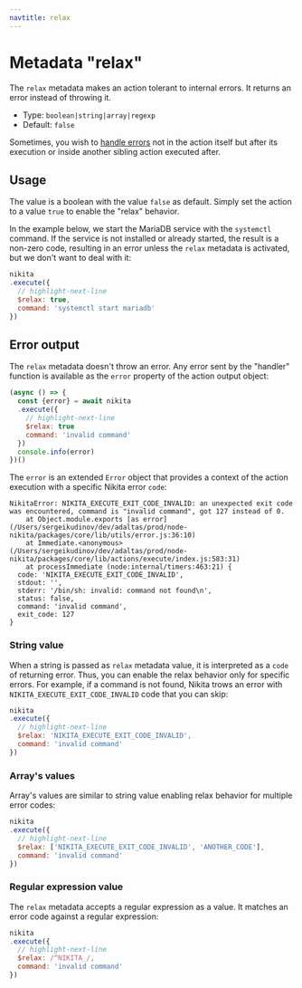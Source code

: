 ```yaml
---
navtitle: relax
---
```


# Metadata "relax"

The `relax` metadata makes an action tolerant to internal errors. It returns an error instead of throwing it.

* Type: `boolean|string|array|regexp`
* Default: `false`

Sometimes, you wish to [handle errors](/current/guide/error) not in the action itself but after its execution or inside another sibling action executed after.

## Usage

The value is a boolean with the value `false` as default. Simply set the action to a value `true` to enable the "relax" behavior.

In the example below, we start the MariaDB service with the `systemctl` command. If the service is not installed or already started, the result is a non-zero code, resulting in an error unless the `relax` metadata is activated, but we don't want to deal with it:

```js
nikita
.execute({
  // highlight-next-line
  $relax: true,
  command: 'systemctl start mariadb'
})
```

## Error output

The `relax` metadata doesn't throw an error. Any error sent by the "handler" function is available as the `error` property of the action output object:

```js
(async () => {
  const {error} = await nikita
  .execute({
    // highlight-next-line
    $relax: true
    command: 'invalid command'
  })
  console.info(error)
})()
```

The `error` is an extended `Error` object that provides a context of the action execution with a specific Nikita error `code`:

```
NikitaError: NIKITA_EXECUTE_EXIT_CODE_INVALID: an unexpected exit code was encountered, command is "invalid command", got 127 instead of 0.
    at Object.module.exports [as error] (/Users/sergeikudinov/dev/adaltas/prod/node-nikita/packages/core/lib/utils/error.js:36:10)
    at Immediate.<anonymous> (/Users/sergeikudinov/dev/adaltas/prod/node-nikita/packages/core/lib/actions/execute/index.js:583:31)
    at processImmediate (node:internal/timers:463:21) {
  code: 'NIKITA_EXECUTE_EXIT_CODE_INVALID',
  stdout: '',
  stderr: '/bin/sh: invalid: command not found\n',
  status: false,
  command: 'invalid command',
  exit_code: 127
}
```

### String value

When a string is passed as `relax` metadata value, it is interpreted as a `code` of returning error. Thus, you can enable the relax behavior only for specific errors. For example, if a command is not found, Nikita trows an error with `NIKITA_EXECUTE_EXIT_CODE_INVALID` code that you can skip:

```js
nikita
.execute({
  // highlight-next-line
  $relax: 'NIKITA_EXECUTE_EXIT_CODE_INVALID',
  command: 'invalid command'
})
```

### Array's values

Array's values are similar to string value enabling relax behavior for multiple error codes:

```js
nikita
.execute({
  // highlight-next-line
  $relax: ['NIKITA_EXECUTE_EXIT_CODE_INVALID', 'ANOTHER_CODE'],
  command: 'invalid command'
})
```

### Regular expression value

The `relax` metadata accepts a regular expression as a value. It matches an error code against a regular expression:

```js
nikita
.execute({
  // highlight-next-line
  $relax: /^NIKITA_/,
  command: 'invalid command'
})
```
